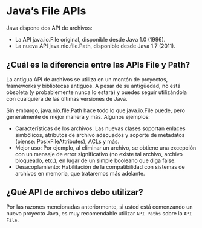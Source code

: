 # Java’s File APIs

Java dispone dos API de archivos:

- La API java.io.File original, disponible desde Java 1.0 (1996).
- La nueva API java.nio.file.Path, disponible desde Java 1.7 (2011).

## ¿Cuál es la diferencia entre las APIs File y Path?

La antigua API de archivos se utiliza en un montón de proyectos, frameworks y bibliotecas antiguos. A pesar de su antigüedad, no está obsoleta (y probablemente nunca lo estará) y puedes seguir utilizándola con cualquiera de las últimas versiones de Java.

Sin embargo, java.nio.file.Path hace todo lo que java.io.File puede, pero generalmente de mejor manera y más. Algunos ejemplos:

- Características de los archivos: Las nuevas clases soportan enlaces simbólicos, atributos de archivo adecuados y soporte de metadatos (piense: PosixFileAttributes), ACLs y más.
- Mejor uso: Por ejemplo, al eliminar un archivo, se obtiene una excepción con un mensaje de error significativo (no existe tal archivo, archivo bloqueado, etc.), en lugar de un simple booleano que diga false.
- Desacoplamiento: Habilitación de la compatibilidad con sistemas de archivos en memoria, que trataremos más adelante.

## ¿Qué API de archivos debo utilizar?

Por las razones mencionadas anteriormente, si usted está comenzando un nuevo proyecto Java, es muy recomendable utilizar `API Paths` sobre la `API File`.